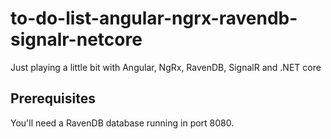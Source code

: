 # to-do-list-angular-ngrx-ravendb-signalr-netcore
Just playing a little bit with Angular, NgRx, RavenDB, SignalR and .NET core

## Prerequisites
You'll need a RavenDB database running in port 8080.